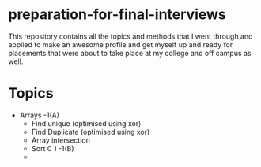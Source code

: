 # preparation-for-final-interviews
This repository contains all the topics and methods that I went through and applied to make an awesome profile and get myself up and ready for placements that were about to take place at my college and off campus as well.
# Topics 
  - Arrays 
    -1(A)
      - Find unique (optimised using xor)
      - Find Duplicate (optimised using xor)
      - Array intersection
      - Sort 0 1
    -1(B)
      - 
